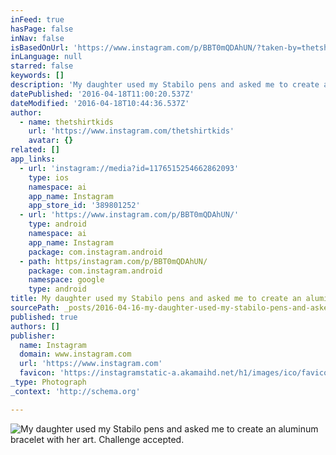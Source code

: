 ```yaml
---
inFeed: true
hasPage: false
inNav: false
isBasedOnUrl: 'https://www.instagram.com/p/BBT0mQDAhUN/?taken-by=thetshirtkids'
inLanguage: null
starred: false
keywords: []
description: 'My daughter used my Stabilo pens and asked me to create an aluminum bracelet with her art. Challenge accepted. '
datePublished: '2016-04-18T11:00:20.537Z'
dateModified: '2016-04-18T10:44:36.537Z'
author:
  - name: thetshirtkids
    url: 'https://www.instagram.com/thetshirtkids'
    avatar: {}
related: []
app_links:
  - url: 'instagram://media?id=1176515254662862093'
    type: ios
    namespace: ai
    app_name: Instagram
    app_store_id: '389801252'
  - url: 'https://www.instagram.com/p/BBT0mQDAhUN/'
    type: android
    namespace: ai
    app_name: Instagram
    package: com.instagram.android
  - path: https/instagram.com/p/BBT0mQDAhUN/
    package: com.instagram.android
    namespace: google
    type: android
title: My daughter used my Stabilo pens and asked me to create an aluminum bracelet with her art. Challenge accepted.
sourcePath: _posts/2016-04-16-my-daughter-used-my-stabilo-pens-and-asked-me-to-create-an-a.md
published: true
authors: []
publisher:
  name: Instagram
  domain: www.instagram.com
  url: 'https://www.instagram.com'
  favicon: 'https://instagramstatic-a.akamaihd.net/h1/images/ico/favicon.ico/7cdab0872b15.ico'
_type: Photograph
_context: 'http://schema.org'

---
```

![My daughter used my Stabilo pens and asked me to create an aluminum bracelet with her art. Challenge accepted. ](https://s3-us-west-2.amazonaws.com/the-grid-img/p/a236274015b2609a152e31603c7b10aba99b9bef.jpg)